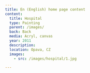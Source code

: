 ```yaml
---
title: En (English) home page content
content:
  title: Hospital
  type: Painting
  parent: /images/
  back: Back
  media: Acryl, canvas
  year: 2011
  description: 
  location: Opava, CZ
  images:
    - src: /images/hospital/1.jpg
    
---
```

